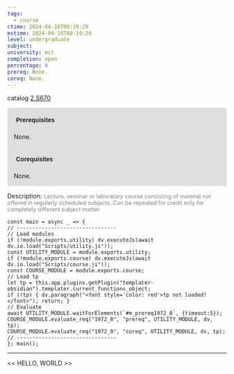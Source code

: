 ```yaml
---
tags:
  - course
ctime: 2024-04-18T00:19:29
mstime: 2024-04-18T00:19:29
level: undergraduate
subject: 
university: mit
completion: open
percentage: 0
prereq: None.
coreq: None.
---
```


catalog [2.S670](http://student.mit.edu/catalog/m2c.html#2.S670)

<span style="display: block; padding: 15px; background-color: rgb(100, 100, 100, 0.2);"><font id="m_prereq1972_0" style="display: block; font-family: Arial, sans-serif; font-weight: bold; padding: 5px">Prerequisites</font><br><span id="prereq1972_0">None.</span></span>
<span style="display: block; padding: 15px; background-color: rgb(100, 100, 100, 0.2);"><font id="m_coreq1972_0" style="display: block; font-family: Arial, sans-serif; font-weight: bold; padding: 5px">Corequisites</font><br><span id="coreq1972_0">None.</span></span>

<font style="">Description:</font>
<font style="color: grey; font-size: 0.8rem;">Lecture, seminar or laboratory course consisting of material not offered in regularly scheduled subjects. Can be repeated for credit only for completely different subject matter.</font>

```dataviewjs
const main = async _ => {
// --------------------------------
// Load modules
if (!module.exports.utility) dv.executeJs(await dv.io.load("Scripts/utility.js"));
const UTILITY_MODULE = module.exports.utility;
if (!module.exports.course) dv.executeJs(await dv.io.load("Scripts/course.js"));
const COURSE_MODULE = module.exports.course;
// Load tp
let tp = this.app.plugins.getPlugin("templater-obsidian").templater.current_functions_object;
if (!tp) { dv.paragraph("<font style='color: red'>tp not loaded!</font>"); return; }
// Evaluate
await UTILITY_MODULE.waitForElements(`#m_prereq1972_0`, {timeout:5});
COURSE_MODULE.evaluate_req("1972_0", "prereq", UTILITY_MODULE, dv, tp);
COURSE_MODULE.evaluate_req("1972_0", "coreq", UTILITY_MODULE, dv, tp);
// --------------------------------
}; main();
```

---

<< HELLO, WORLD >>
